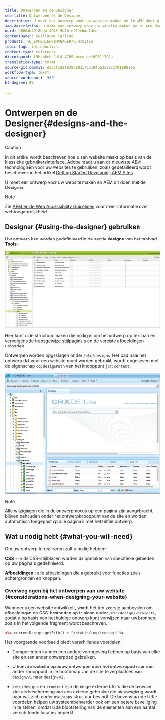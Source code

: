 ```yaml
---
title: Ontwerpen en de Designer
seo-title: Ontwerpen en de Designer
description: U moet een ontwerp voor uw website maken en in AEM doet u dit met de Designer
seo-description: U moet een ontwerp voor uw website maken en in AEM doet u dit met de Designer
uuid: b880ab49-8bea-4925-9b7b-e911ebda14ee
contentOwner: Guillaume Carlino
products: SG_EXPERIENCEMANAGER/6.4/SITES
topic-tags: introduction
content-type: reference
discoiquuid: f9bcb6eb-1df4-4709-bcec-bef0931f797a
translation-type: tm+mt
source-git-commit: e9c5fcd8f939d88317c5184b6352b227918088e5
workflow-type: tm+mt
source-wordcount: '389'
ht-degree: 0%

---
```



# Ontwerpen en de Designer{#designs-and-the-designer}

>[!CAUTION]
>
>In dit artikel wordt beschreven hoe u een website maakt op basis van de klassieke gebruikersinterface. Adobe raadt u aan de nieuwste AEM technologieën voor uw websites te gebruiken, zoals gedetailleerd wordt beschreven in het artikel [Getting Started Developing AEM Sites](/help/sites-developing/getting-started.md).

U moet een ontwerp voor uw website maken en AEM dit doen met de Designer.

>[!NOTE]
>
>Zie [AEM en de Web Accessibility Guidelines](/help/managing/web-accessibility.md) voor meer informatie over webtoegankelijkheid.

## Designer {#using-the-designer} gebruiken

Uw ontwerp kan worden gedefinieerd in de sectie **designs** van het tabblad **Tools**:

![screen_shot_2012-02-01at30237pm](assets/screen_shot_2012-02-01at30237pm.png)

Hier kunt u de structuur maken die nodig is om het ontwerp op te slaan en vervolgens de trapsgewijze stijlpagina&#39;s en de vereiste afbeeldingen uploaden.

Ontwerpen worden opgeslagen onder `/etc/designs`. Het pad naar het ontwerp dat voor een website moet worden gebruikt, wordt opgegeven met de eigenschap `cq:designPath` van het knooppunt `jcr:content`.

![chlimage_1-74](assets/chlimage_1-74.png)

>[!NOTE]
>
>Alle wijzigingen die in de ontwerpmodus op een pagina zijn aangebracht, blijven behouden onder het ontwerpknooppunt van de site en worden automatisch toegepast op alle pagina&#39;s met hetzelfde ontwerp.

## Wat u nodig hebt {#what-you-will-need}

Om uw ontwerp te realiseren zult u nodig hebben:

**CSS**  - In de CSS-stijlbladen worden de opmaken van specifieke gebieden op uw pagina&#39;s gedefinieerd.

**Afbeeldingen** : alle afbeeldingen die u gebruikt voor functies zoals achtergronden en knoppen.

### Overwegingen bij het ontwerpen van uw website {#considerations-when-designing-your-website}

Wanneer u een website ontwikkelt, wordt het ten zeerste aanbevolen om afbeeldingen en CSS-bestanden op te slaan onder `/etc/design/<project>`, zodat u op basis van het huidige ontwerp kunt verwijzen naar uw bronnen, zoals in het volgende fragment wordt beschreven.

```xml
<%= currentDesign.getPath() + "/static/img/icon.gif %>
```

Het voorgaande voorbeeld biedt verschillende voordelen:

* Componenten kunnen een andere vormgeving hebben op basis van elke site en een ander ontwerppad gebruiken.
* U kunt de website opnieuw ontwerpen door het ontwerppad naar een ander knooppunt in de hoofdmap van de site te verplaatsen van `design/v1` naar `design/v2.`

* `/etc/designs` en  `/content` zijn de enige externe URL&#39;s die de browser ziet als bescherming van een externe gebruiker die nieuwsgierig wordt naar wat zich onder uw  `/apps` structuur bevindt. De bovenstaande URL-voordelen helpen uw systeembeheerder ook om een betere beveiliging in te stellen, omdat u de blootstelling van de elementen aan een aantal verschillende locaties beperkt.

